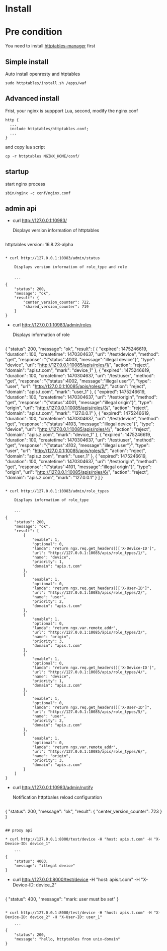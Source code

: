# Install

# Pre condition
You need to install [httptables-manager](https://github.com/WALL-E/httptables-manager) first

## Simple install
Auto install openresty and htptables

```
sudo httptables/install.sh /apps/waf
```

## Advanced install
Frist, your nginx is suppport Lua, second, modify the nginx.conf

```
http {
  ...
  include httptables/httptables.conf;
  ...
}
```

and copy lua script

```
cp -r httptables NGINX_HOME/conf/
```

## startup
start nginx process

```
sbin/nginx -c conf/nginx.conf
```


## admin api

* curl http://127.0.0.1:10983/

    Displays version information of httptables

    ```
httptables version: 16.8.23-alpha
```

* curl http://127.0.0.1:10983/admin/status
    
    Displays version information of role_type and role


    ```
{
    "status": 200,
    "message": "ok",
    "result": {
        "center_version_counter": 722,
        "shared_version_counter": 719
    }
}
```

* curl http://127.0.0.1:10983/admin/roles

    Displays information of role

    ```
{
    "status": 200,
    "message": "ok",
    "result": [
        {
            "expired": 1475246619,
            "duration": 100,
            "createtime": 1470304637,
            "uri": "/test/device",
            "method": "get",
            "response": "{\"status\":4003, \"message\":\"illegal device\"}",
            "type": "device",
            "url": "http://127.0.0.1:10085/apis/roles/1/",
            "action": "reject",
            "domain": "apis.t.com",
            "mark": "device_1"
        },
        {
            "expired": 1475246619,
            "duration": 100,
            "createtime": 1470304637,
            "uri": "/test/user",
            "method": "get",
            "response": "{\"status\":4002, \"message\":\"illegal user\"}",
            "type": "user",
            "url": "http://127.0.0.1:10085/apis/roles/2/",
            "action": "reject",
            "domain": "apis.t.com",
            "mark": "user_1"
        },
        {
            "expired": 1475246619,
            "duration": 100,
            "createtime": 1470304637,
            "uri": "/test/origin",
            "method": "get",
            "response": "{\"status\":4001, \"message\":\"illegal origin\"}",
            "type": "origin",
            "url": "http://127.0.0.1:10085/apis/roles/3/",
            "action": "reject",
            "domain": "apis.t.com",
            "mark": "127.0.0.1"
        },
        {
            "expired": 1475246619,
            "duration": 100,
            "createtime": 1470304637,
            "uri": "/test/device",
            "method": "get",
            "response": "{\"status\":4103, \"message\":\"illegal device\"}",
            "type": "device",
            "url": "http://127.0.0.1:10085/apis/roles/4/",
            "action": "reject",
            "domain": "apis.z.com",
            "mark": "device_1"
        },
        {
            "expired": 1475246619,
            "duration": 100,
            "createtime": 1470304637,
            "uri": "/test/user",
            "method": "get",
            "response": "{\"status\":4102, \"message\":\"illegal user\"}",
            "type": "user",
            "url": "http://127.0.0.1:10085/apis/roles/5/",
            "action": "reject",
            "domain": "apis.z.com",
            "mark": "user_1"
        },
        {
            "expired": 1475246619,
            "duration": 100,
            "createtime": 1470304637,
            "uri": "/test/origin",
            "method": "get",
            "response": "{\"status\":4101, \"message\":\"illegal origin\"}",
            "type": "origin",
            "url": "http://127.0.0.1:10085/apis/roles/6/",
            "action": "reject",
            "domain": "apis.z.com",
            "mark": "127.0.0.1"
        }
    ]
}
```

* curl http://127.0.0.1:10983/admin/role_types

    Displays information of role_type


    ```
{
    "status": 200,
    "message": "ok",
    "result": [
        {
            "enable": 1,
            "optional": 0,
            "lamda": "return ngx.req.get_headers()['X-Device-ID']",
            "url": "http://127.0.0.1:10085/apis/role_types/1/",
            "name": "device",
            "priority": 1,
            "domain": "apis.t.com"
        },
        {
            "enable": 1,
            "optional": 0,
            "lamda": "return ngx.req.get_headers()['X-User-ID']",
            "url": "http://127.0.0.1:10085/apis/role_types/2/",
            "name": "user",
            "priority": 2,
            "domain": "apis.t.com"
        },
        {
            "enable": 1,
            "optional": 0,
            "lamda": "return ngx.var.remote_addr",
            "url": "http://127.0.0.1:10085/apis/role_types/3/",
            "name": "origin",
            "priority": 3,
            "domain": "apis.t.com"
        },
        {
            "enable": 1,
            "optional": 0,
            "lamda": "return ngx.req.get_headers()['X-Device-ID']",
            "url": "http://127.0.0.1:10085/apis/role_types/4/",
            "name": "device",
            "priority": 1,
            "domain": "apis.z.com"
        },
        {
            "enable": 1,
            "optional": 0,
            "lamda": "return ngx.req.get_headers()['X-User-ID']",
            "url": "http://127.0.0.1:10085/apis/role_types/5/",
            "name": "user",
            "priority": 2,
            "domain": "apis.z.com"
        },
        {
            "enable": 1,
            "optional": 0,
            "lamda": "return ngx.var.remote_addr",
            "url": "http://127.0.0.1:10085/apis/role_types/6/",
            "name": "origin",
            "priority": 3,
            "domain": "apis.z.com"
        }
    ]
}
```

* curl http://127.0.0.1:10983/admin/notify

    Notification httptbales reload configuration


    ```
{
    "status": 200,
    "message": "ok",
    "result": {
        "center_version_counter": 723
    }
}
```

## proxy api

* curl http://127.0.0.1:8000/test/device -H "host: apis.t.com" -H "X-Device-ID: device_1"

    ```
{
    "status": 4003,
    "message": "illegal device"
}
```

* curl http://127.0.0.1:8000/test/device -H "host: apis.t.com" -H "X-Device-ID: device_2"

    ```
{
    "status": 400,
    "message": "mark: user must be set"
}
```

* curl http://127.0.0.1:8000/test/device -H "host: apis.t.com" -H "X-Device-ID: device_2" -H "X-User-ID: user_1"

    ```
{
    "status": 200,
    "message": "hello, httptables from unix-domain"
}
```
